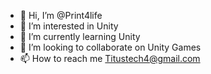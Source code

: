 - 👋 Hi, I’m @Print4life
- 👀 I’m interested in Unity
- 🌱 I’m currently learning Unity
- 💞️ I’m looking to collaborate on Unity Games
- 📫 How to reach me Titustech4@gmail.com

<!---
Print4life/Print4life is a ✨ special ✨ repository because its `README.md` (this file) appears on your GitHub profile.
You can click the Preview link to take a look at your changes.
--->
